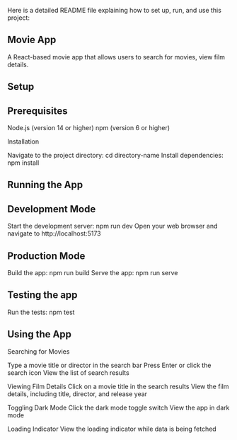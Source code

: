 Here is a detailed README file explaining how to set up, run, and use this project:

## Movie App

A React-based movie app that allows users to search for movies, view film details.

## Setup

## Prerequisites

Node.js (version 14 or higher)
npm (version 6 or higher)

Installation

Navigate to the project directory: cd directory-name
Install dependencies: npm install

## Running the App

## Development Mode

Start the development server: npm run dev
Open your web browser and navigate to http://localhost:5173

## Production Mode

Build the app: npm run build
Serve the app: npm run serve

## Testing the app

Run the tests: npm test

## Using the App

Searching for Movies

Type a movie title or director in the search bar
Press Enter or click the search icon
View the list of search results

Viewing Film Details
Click on a movie title in the search results
View the film details, including title, director, and release year

Toggling Dark Mode
Click the dark mode toggle switch
View the app in dark mode

Loading Indicator
View the loading indicator while data is being fetched
